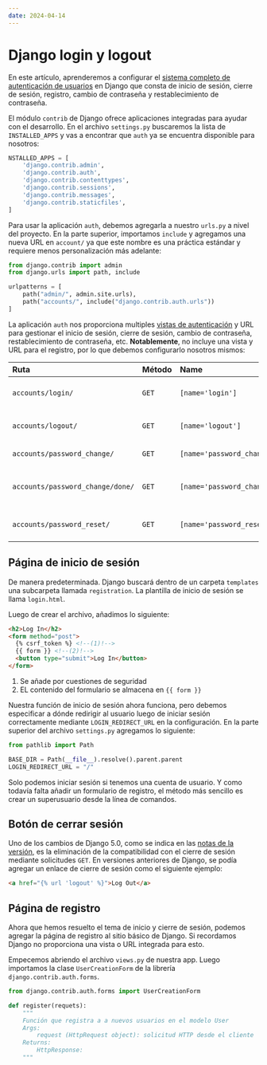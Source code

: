 ```yaml
---
date: 2024-04-14
---
```


# Django login y logout

En este artículo, aprenderemos a configurar el [sistema completo de autenticación de usuarios](https://docs.djangoproject.com/en/5.0/topics/auth/) en Django que consta de inicio de sesión, cierre de sesión, registro, cambio de contraseña y restablecimiento de contraseña.

<!-- more -->

El módulo `contrib` de Django ofrece aplicaciones integradas para ayudar con el desarrollo. En el archivo `settings.py` buscaremos la lista de `INSTALLED_APPS` y vas a encontrar que `auth` ya se encuentra disponible para nosotros:


```py hl_lines="3" title="settings.py"
NSTALLED_APPS = [
    'django.contrib.admin',
    'django.contrib.auth',
    'django.contrib.contenttypes',
    'django.contrib.sessions',
    'django.contrib.messages',
    'django.contrib.staticfiles',
]
```

Para usar la aplicación `auth`, debemos agregarla a nuestro `urls.py` a nivel del proyecto. En la parte superior, importamos `include` y agregamos una nueva URL en `account/` ya que este nombre es una práctica estándar y requiere menos personalización más adelante:

```python title="urls.py" hl_lines="2 6"
from django.contrib import admin
from django.urls import path, include

urlpatterns = [
	path("admin/", admin.site.urls),
	path("accounts/", include("django.contrib.auth.urls"))
]
```

La aplicación `auth` nos proporciona multiples [vistas de autenticación](https://docs.djangoproject.com/en/5.0/topics/auth/default/#module-django.contrib.auth.views) y URL para gestionar el inicio de sesión, cierre de sesión, cambio de contraseña, restablecimiento de contraseña, etc. **Notablemente**, no incluye una vista y URL para el registro, por lo que debemos configurarlo nosotros mismos:

|Ruta|Método|Name|Descripción|
|:---|:-----|:---|:----------|
|`accounts/login/`|`GET`|`[name='login']`|Inicio de sesión Login|
|`accounts/logout/`|`GET`|`[name='logout']`|Cierre de sesión Logout|
|`accounts/password_change/`|`GET`|`[name='password_change']`|Cambio de contraseña|
|`accounts/password_change/done/`|`GET`|`[name='password_change_done']`|Página de cambio de contraseña exitoso|
|`accounts/password_reset/`|`GET`|`[name='password_reset']`|Página para resetear la contraseña|


## Página de inicio de sesión

De manera predeterminada. Django buscará dentro de un carpeta `templates` una subcarpeta llamada `registration`. La plantilla de inicio de sesión se llama `login.html`.

Luego de crear el archivo, añadimos lo siguiente:

```html title="login.html"
<h2>Log In</h2>
<form method="post">
  {% csrf_token %} <!--(1)!-->
  {{ form }} <!--(2)!-->
  <button type="submit">Log In</button>
</form>
```

1. Se añade por cuestiones de seguridad
2. EL contenido del formulario se almacena en `{{ form }}`

Nuestra función de inicio de sesión ahora funciona, pero debemos especificar a dónde redirigir al usuario luego de iniciar sesión correctamente mediante `LOGIN_REDIRECT_URL` en la configuración. En la parte superior del archivo `settings.py` agregamos lo siguiente:

```py hl_lines="4" title="settings.py"
from pathlib import Path

BASE_DIR = Path(__file__).resolve().parent.parent
LOGIN_REDIRECT_URL = "/"
```

Solo podemos iniciar sesión si tenemos una cuenta de usuario. Y como todavía falta añadir un formulario de registro, el método más sencillo es crear un superusuario desde la línea de comandos.

## Botón de cerrar sesión

Uno de los cambios de Django 5.0, como se indica en las [notas de la versión](https://docs.djangoproject.com/en/5.0/releases/5.0/), es la eliminación de la compatibilidad con el cierre de sesión mediante solicitudes `GET`. En versiones anteriores de Django, se podía agregar un enlace de cierre de sesión como el siguiente ejemplo:

```html title="HTML"
<a href="{% url 'logout' %}">Log Out</a>
```

## Página de registro

Ahora que hemos resuelto el tema de inicio y cierre de sesión, podemos agregar la página de registro al sitio básico de Django. Si recordamos Django no proporciona una vista o URL integrada para esto.

Empecemos abriendo el archivo `views.py` de nuestra app. Luego importamos la clase `UserCreationForm` de la librería `django.contrib.auth.forms`.

```python
from django.contrib.auth.forms import UserCreationForm

def register(requets):
	"""
	Función que registra a a nuevos usuarios en el modelo User
	Args:
		request (HttpRequest object): solicitud HTTP desde el cliente
	Returns:
		HttpResponse:
	"""
```




